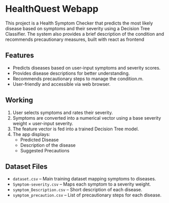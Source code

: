 # HealthQuest Webapp

This project is a Health Symptom Checker that predicts the most likely disease based on symptoms and their severity using a Decision Tree Classifier. The system also provides a brief description of the condition and recommends precautionary measures, built with react as frontend 


## Features

- Predicts diseases based on user-input symptoms and severity scores.
- Provides disease descriptions for better understanding.
- Recommends precautionary steps to manage the condition.m.
- User-friendly and accessible via web browser.


## Working

1. User selects symptoms and rates their severity.
2. Symptoms are converted into a numerical vector using a base severity weight × user-input severity.
3. The feature vector is fed into a trained Decision Tree model.
4. The app displays:
   - Predicted Disease
   - Description of the disease
   - Suggested Precautions

## Dataset Files

- `dataset.csv` – Main training dataset mapping symptoms to diseases.
- `Symptom-severity.csv` – Maps each symptom to a severity weight.
- `symptom_Description.csv` – Short description of each disease.
- `symptom_precaution.csv` – List of precautionary steps for each disease.
